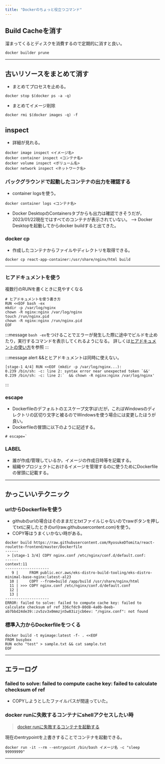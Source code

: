 ```yaml
---
title: "Dockerのちょっと役立つコマンド"
---
```


## Build Cacheを消す

溜まってくるとディスクを消費するので定期的に消すと良い。

```shell
docker builder prune
```

---

## 古いリソースをまとめて消す

- まとめてプロセスを止める。

```shell
docker stop $(docker ps -a -q)
```

- まとめてイメージ削除

```shell
docker rmi $(docker images -q) -f
```

## inspect

- 詳細が見れる。

```shell
docker image inspect <イメージ名>
docker container inspect <コンテナ名>
docker volume inspect <ボリューム名>
docker network inspect <ネットワーク名>
```

### バックグラウンドで起動したコンテナの出力を確認する

- container logsを使う。

```shell
docker container logs <コンテナ名>
```

- Docker DesktopのContainersタブからも出力は確認できそうだが，2023/01/22現在ではすべてのコンテナが表示されていない。 --> Docker Desktopを起動してからdocker buildすると出てきた。

### docker cp

- 作成したコンテナからファイルやディレクトリを取得できる。

```shell
docker cp react-app-container:/usr/share/nginx/html build
```

---

### ヒアドキュメントを使う

複数行のRUNを書くときに見やすくなる

```
# ヒアドキュメントを使う書き方
RUN <<EOF bash -ex
mkdir -p /var/log/nginx
chown -R nginx:nginx /var/log/nginx
touch /run/nginx.pid
chown -R nginx:nginx /run/nginx.pid
EOF
```

:::message
`bash -ex`をつけることでエラーが発生した際に途中でビルドを止めたり，実行するコマンドを表示してくれるようになる。
詳しくは[ヒアドキュメントの使い方](https://zenn.dev/sigma_tom/articles/d7fe76cd063320)を参照
:::

:::message alert
&&とヒアドキュメントは同時に使えない。

```
[stage-1 4/4] RUN <<EOF (mkdir -p /var/log/nginx...):
0.239 /bin/sh: -c: line 2: syntax error near unexpected token `&&'
0.239 /bin/sh: -c: line 2:`  && chown -R nginx:nginx /var/log/nginx'
```

:::

### escape

- Dockerfileのデフォルトのエスケープ文字は\だが，これはWindowsのディレクトリの区切り文字と被るのでWindowsを使う場合には変更したほうが良い。
- Dockerfileの冒頭に以下のように記述する。

```
# escape=`
```

### LABEL

- 誰が作成/管理しているか，イメージの作成日時等を記載する。
- 組織やプロジェクトにおけるイメージを管理するのに使うためにDockerfileの冒頭に記載する。

---

## かっこいいテクニック

### urlからDockerfileを使う

- githubのurlの場合はそのままだとtxtファイルじゃないのでrawボタンを押してtxtに戻したときのurl(raw.githubusercontent.com)を使う。
- COPY等はうまくいかない時がある。

```shell
docker build https://raw.githubusercontent.com/RyosukeDTomita/react-roulette-frontend/master/Dockerfile
------
 > [stage-1 3/4] COPY nginx.conf /etc/nginx/conf.d/default.conf:
------
context:11
--------------------
   9 |     FROM public.ecr.aws/eks-distro-build-tooling/eks-distro-minimal-base-nginx:latest-al23
  10 |     COPY --from=build /app/build /usr/share/nginx/html
  11 | >>> COPY nginx.conf /etc/nginx/conf.d/default.conf
  12 |     
  13 |     
--------------------
ERROR: failed to solve: failed to compute cache key: failed to calculate checksum of ref 336cfdc9-80d8-4a0b-8eeb-ab7bbd24de39::zv5zv3x0mmzjn5w83izjcb6ev: "/nginx.conf": not found
```

### 標準入力からDockerfileをつくる

```shell
docker build -t myimage:latest -f- . <<EOF
FROM busybox
RUN echo "test" > sample.txt && cat sample.txt
EOF
```

---

## エラーログ

### failed to solve: failed to compute cache key: failed to calculate checksum of ref

- COPYしようとしたファイルパスが間違っていた。

### docker runに失敗するコンテナにshellアクセスしたい時

> [docker runに失敗するコンテナを起動する](https://qiita.com/sigma_devsecops/items/30089aa363c9ac6707be)

現在のentrypointを上書きすることでコンテナを起動できる。

```shell
docker run -it --rm --entrypoint /bin/bash イメージ名 -c "sleep 99999999"
```

---
